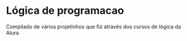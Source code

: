 # Lógica de programacao

Compilado de vários projetinhos que fiz através dos cursos de lógica da Alura
